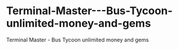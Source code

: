 # Terminal-Master---Bus-Tycoon-unlimited-money-and-gems
Terminal Master - Bus Tycoon unlimited money and gems
